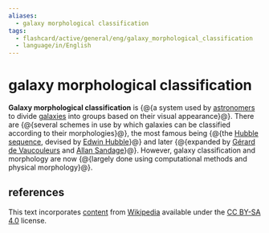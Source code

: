 ```yaml
---
aliases:
  - galaxy morphological classification
tags:
  - flashcard/active/general/eng/galaxy_morphological_classification
  - language/in/English
---
```


# galaxy morphological classification

__Galaxy morphological classification__ is {@{a system used by [astronomers](astronomer.md) to divide [galaxies](galaxy.md) into groups based on their visual appearance}@}. There are {@{several schemes in use by which galaxies can be classified according to their morphologies}@}, the most famous being {@{the [Hubble sequence](hubble%20sequence.md), devised by [Edwin Hubble](Edwin%20Hubble.md)}@} and later {@{expanded by [Gérard de Vaucouleurs](Gérard%20de%20Vaucouleurs.md) and [Allan Sandage](Allan%20Sandage.md)}@}. However, galaxy classification and morphology are now {@{largely done using computational methods and physical morphology}@}. <!--SR:!2026-11-20,635,330!2025-05-11,206,310!2025-04-19,191,310!2025-05-19,187,270!2027-01-18,680,330-->

## references

This text incorporates [content](https://en.wikipedia.org/wiki/galaxy_morphological_classification) from [Wikipedia](Wikipedia.md) available under the [CC BY-SA 4.0](https://creativecommons.org/licenses/by-sa/4.0/) license.
